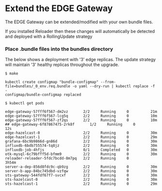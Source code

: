 # Extend the EDGE Gateway
The EDGE Gateway can be extended/modified with your own bundle files.

If you installed Reloader then these changes will automatically be detected and deployed with a RollingUpdate strategy

### Place .bundle files into the bundles directory
The below shows a deployment with '3' edge replicas. The update strategy will maintain '3' healthy replicas throughout the upgrade.
```
$ make

kubectl create configmap "bundle-configmap" --from-file=bundles/_0_env.req.bundle -o yaml --dry-run | kubectl replace -f -
configmap/bundle-configmap replaced

$ kubectl get pods

edge-gateway-57fff6f567-dm2vz       2/2     Running     0          21m
edge-gateway-57fff6f567-lcg5q       2/2     Running     0          10m
edge-gateway-57fff6f567-zf2qs       2/2     Running     0          10m
## edge-gateway-6f87867475-2rk8f       1/2     Running     0          12s
edge-hazelcast-0                    2/2     Running     0          30m
edge-hazelcast-1                    2/2     Running     0          29m
grafana-6bc9b9866d-gn86d            2/2     Running     0          30m
influxdb-6bdb755574-tq8jz           2/2     Running     0          30m
influxdb-job-4hfjs                  0/1     Completed   0          30m
otk-mysql-6c79bfff5d-bfmm9          2/2     Running     0          30m
reloader-reloader-5fdc7bcdd-8m7pq   2/2     Running     0          3h54m
server-a-dep-856d8fdc9c-qb9zg       2/2     Running     0          30m
server-b-app-84bc745dbd-vzfqw       2/2     Running     0          30m
sts-gateway-544fdf67f7-svcxf        2/2     Running     0          30m
sts-hazelcast-0                     2/2     Running     0          30m
sts-hazelcast-1                     2/2     Running     0          29m
```

